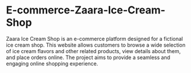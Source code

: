 # E-commerce-Zaara-Ice-Cream-Shop
Zaara Ice Cream Shop is an e-commerce platform designed for a fictional ice cream shop. This website allows customers to browse a wide selection of ice cream flavors and other related products, view details about them, and place orders online. The project aims to provide a seamless and engaging online shopping experience.
